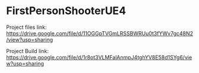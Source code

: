 # FirstPersonShooterUE4

Project files link:
https://drive.google.com/file/d/11OGGpTVGmLRSSBWRUu0t3fYWv7gc48N2/view?usp=sharing

Project Build link:
https://drive.google.com/file/d/1r8ot3VLMFalAnmpJ4tghYV8E58d1SYg6/view?usp=sharing



 
